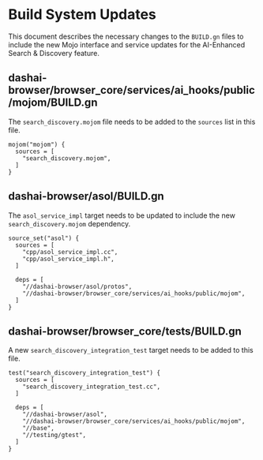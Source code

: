 # Build System Updates

This document describes the necessary changes to the `BUILD.gn` files to include the new Mojo interface and service updates for the AI-Enhanced Search & Discovery feature.

## dashai-browser/browser_core/services/ai_hooks/public/mojom/BUILD.gn

The `search_discovery.mojom` file needs to be added to the `sources` list in this file.

```
mojom("mojom") {
  sources = [
    "search_discovery.mojom",
  ]
}
```

## dashai-browser/asol/BUILD.gn

The `asol_service_impl` target needs to be updated to include the new `search_discovery.mojom` dependency.

```
source_set("asol") {
  sources = [
    "cpp/asol_service_impl.cc",
    "cpp/asol_service_impl.h",
  ]

  deps = [
    "//dashai-browser/asol/protos",
    "//dashai-browser/browser_core/services/ai_hooks/public/mojom",
  ]
}
```

## dashai-browser/browser_core/tests/BUILD.gn

A new `search_discovery_integration_test` target needs to be added to this file.

```
test("search_discovery_integration_test") {
  sources = [
    "search_discovery_integration_test.cc",
  ]

  deps = [
    "//dashai-browser/asol",
    "//dashai-browser/browser_core/services/ai_hooks/public/mojom",
    "//base",
    "//testing/gtest",
  ]
}
```
